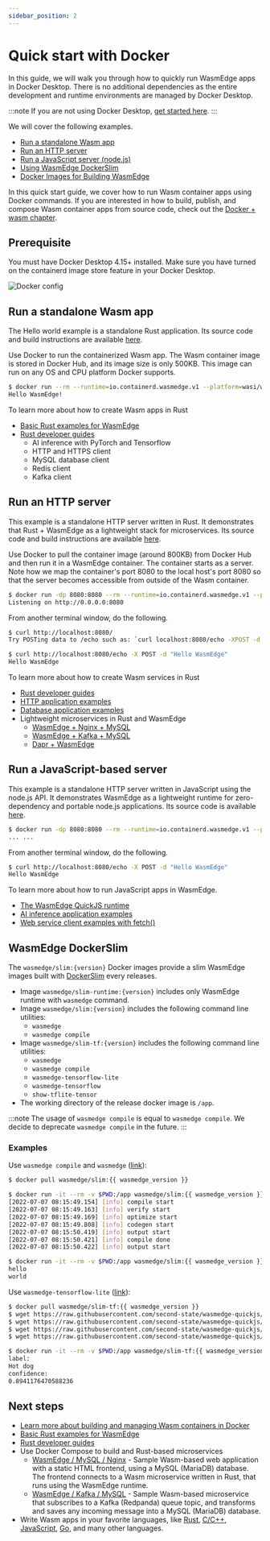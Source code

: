 ```yaml
---
sidebar_position: 2
---
```


# Quick start with Docker

In this guide, we will walk you through how to quickly run WasmEdge apps in Docker Desktop. There is no additional dependencies as the entire development and runtime environments are managed by Docker Desktop.

<!-- prettier-ignore -->
:::note
If you are not using Docker Desktop, [get started here](quick_start).
:::

We will cover the following examples.

- [Run a standalone Wasm app](#run-a-standalone-wasm-app)
- [Run an HTTP server](#run-an-http-server)
- [Run a JavaScript server (node.js)](#run-a-javascript-based-server)
- [Using WasmEdge DockerSlim](#wasmedge-dockerslim)
- [Docker Images for Building WasmEdge](/docs/contribute/source/docker.md)

In this quick start guide, we cover how to run Wasm container apps using Docker commands. If you are interested in how to build, publish, and compose Wasm container apps from source code, check out the [Docker + wasm chapter](../build-and-run/docker_wasm).

## Prerequisite

You must have Docker Desktop 4.15+ installed. Make sure you have turned on the containerd image store feature in your Docker Desktop.

![Docker config](docker_config.png)

## Run a standalone Wasm app

The Hello world example is a standalone Rust application. Its source code and build instructions are available [here](https://github.com/second-state/rust-examples/tree/main/hello).

Use Docker to run the containerized Wasm app. The Wasm container image is stored in Docker Hub, and its image size is only 500KB. This image can run on any OS and CPU platform Docker supports.

```bash
$ docker run --rm --runtime=io.containerd.wasmedge.v1 --platform=wasi/wasm secondstate/rust-example-hello:latest
Hello WasmEdge!
```

To learn more about how to create Wasm apps in Rust

- [Basic Rust examples for WasmEdge](https://github.com/second-state/rust-examples)
- [Rust developer guides](../../category/develop-wasm-apps-in-rust)
  - AI inference with PyTorch and Tensorflow
  - HTTP and HTTPS client
  - MySQL database client
  - Redis client
  - Kafka client

## Run an HTTP server

This example is a standalone HTTP server written in Rust. It demonstrates that Rust + WasmEdge as a lightweight stack for microservices. Its source code and build instructions are available [here](https://github.com/second-state/rust-examples/tree/main/server).

Use Docker to pull the container image (around 800KB) from Docker Hub and then run it in a WasmEdge container. The container starts as a server. Note how we map the container's port 8080 to the local host's port 8080 so that the server becomes accessible from outside of the Wasm container.

```bash
$ docker run -dp 8080:8080 --rm --runtime=io.containerd.wasmedge.v1 --platform=wasi/wasm secondstate/rust-example-server:latest
Listening on http://0.0.0.0:8080
```

From another terminal window, do the following.

```bash
$ curl http://localhost:8080/
Try POSTing data to /echo such as: `curl localhost:8080/echo -XPOST -d 'hello world'`

$ curl http://localhost:8080/echo -X POST -d "Hello WasmEdge"
Hello WasmEdge
```

To learn more about how to create Wasm services in Rust

- [Rust developer guides](../../category/develop-wasm-apps-in-rust)
- [HTTP application examples](https://github.com/WasmEdge/wasmedge_hyper_demo)
- [Database application examples](https://github.com/WasmEdge/wasmedge-db-examples)
- Lightweight microservices in Rust and WasmEdge
  - [WasmEdge + Nginx + MySQL](https://github.com/second-state/microservice-rust-mysql)
  - [WasmEdge + Kafka + MySQL](https://github.com/docker/awesome-compose/tree/master/wasmedge-kafka-mysql)
  - [Dapr + WasmEdge](https://github.com/second-state/dapr-wasm)

## Run a JavaScript-based server

This example is a standalone HTTP server written in JavaScript using the node.js API. It demonstrates WasmEdge as a lightweight runtime for zero-dependency and portable node.js applications. Its source code is available [here](https://github.com/second-state/wasmedge-quickjs/tree/main/example_js/docker_wasm/server).

```bash
$ docker run -dp 8080:8080 --rm --runtime=io.containerd.wasmedge.v1 --platform=wasi/wasm secondstate/node-example-server:latest
... ...
```

From another terminal window, do the following.

```bash
$ curl http://localhost:8080/echo -X POST -d "Hello WasmEdge"
Hello WasmEdge
```

To learn more about how to run JavaScript apps in WasmEdge.

- [The WasmEdge QuickJS runtime](https://github.com/second-state/wasmedge-quickjs)
- [AI inference application examples](https://github.com/second-state/wasmedge-quickjs/tree/main/example_js/tensorflow_lite_demo)
- [Web service client examples with fetch()](https://github.com/second-state/wasmedge-quickjs/blob/main/example_js/wasi_http_fetch.js)

## WasmEdge DockerSlim

The `wasmedge/slim:{version}` Docker images provide a slim WasmEdge images built with [DockerSlim](https://dockersl.im) every releases.

* Image `wasmedge/slim-runtime:{version}` includes only WasmEdge runtime with `wasmedge` command.
* Image `wasmedge/slim:{version}` includes the following command line utilities:
  * `wasmedge`
  * `wasmedge compile`
* Image `wasmedge/slim-tf:{version}` includes the following command line utilities:
  * `wasmedge`
  * `wasmedge compile`
  * `wasmedge-tensorflow-lite`
  * `wasmedge-tensorflow`
  * `show-tflite-tensor`
* The working directory of the release docker image is `/app`.

<!-- prettier-ignore -->
:::note
The usage of `wasmedge compile` is equal to `wasmedge compile`. We decide to deprecate `wasmedge compile` in the future.
:::

### Examples

Use `wasmedge compile` and `wasmedge` ([link](https://github.com/WasmEdge/WasmEdge/tree/master/examples/wasm)):

```bash
$ docker pull wasmedge/slim:{{ wasmedge_version }}

$ docker run -it --rm -v $PWD:/app wasmedge/slim:{{ wasmedge_version }} wasmedge compile hello.wasm hello.aot.wasm
[2022-07-07 08:15:49.154] [info] compile start
[2022-07-07 08:15:49.163] [info] verify start
[2022-07-07 08:15:49.169] [info] optimize start
[2022-07-07 08:15:49.808] [info] codegen start
[2022-07-07 08:15:50.419] [info] output start
[2022-07-07 08:15:50.421] [info] compile done
[2022-07-07 08:15:50.422] [info] output start

$ docker run -it --rm -v $PWD:/app wasmedge/slim:{{ wasmedge_version }} wasmedge hello.aot.wasm world
hello
world
```

Use `wasmedge-tensorflow-lite` ([link](https://github.com/WasmEdge/WasmEdge/tree/master/examples/js)):

```bash
$ docker pull wasmedge/slim-tf:{{ wasmedge_version }}
$ wget https://raw.githubusercontent.com/second-state/wasmedge-quickjs/main/example_js/tensorflow_lite_demo/aiy_food_V1_labelmap.txt
$ wget https://raw.githubusercontent.com/second-state/wasmedge-quickjs/main/example_js/tensorflow_lite_demo/food.jpg
$ wget https://raw.githubusercontent.com/second-state/wasmedge-quickjs/main/example_js/tensorflow_lite_demo/lite-model_aiy_vision_classifier_food_V1_1.tflite
$ wget https://raw.githubusercontent.com/second-state/wasmedge-quickjs/main/example_js/tensorflow_lite_demo/main.js

$ docker run -it --rm -v $PWD:/app wasmedge/slim-tf:{{ wasmedge_version }} wasmedge-tensorflow-lite --dir .:. qjs_tf.wasm main.js
label:
Hot dog
confidence:
0.8941176470588236
```

## Next steps

- [Learn more about building and managing Wasm containers in Docker](../build-and-run/docker_wasm)
- [Basic Rust examples for WasmEdge](https://github.com/second-state/rust-examples)
- [Rust developer guides](../../category/develop-wasm-apps-in-rust)
- Use Docker Compose to build and Rust-based microservices
  - [WasmEdge / MySQL / Nginx](https://github.com/docker/awesome-compose/tree/master/wasmedge-mysql-nginx) - Sample Wasm-based web application with a static HTML frontend, using a MySQL (MariaDB) database. The frontend connects to a Wasm microservice written in Rust, that runs using the WasmEdge runtime.
  - [WasmEdge / Kafka / MySQL](https://github.com/docker/awesome-compose/tree/master/wasmedge-kafka-mysql) - Sample Wasm-based microservice that subscribes to a Kafka (Redpanda) queue topic, and transforms and saves any incoming message into a MySQL (MariaDB) database.
- Write Wasm apps in your favorite languages, like [Rust](../../category/develop-wasm-apps-in-rust), [C/C++](../../category/develop-wasm-apps-in-cc), [JavaScript](../../category/develop-wasm-apps-in-javascript), [Go](../../category/develop-wasm-apps-in-go), and many other languages.
